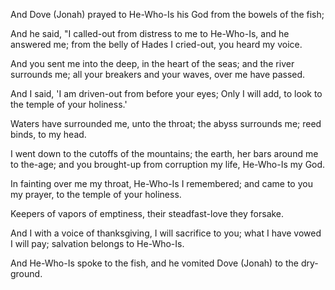
And Dove (Jonah) prayed to He-Who-Is his God from the bowels of the fish;

And he said, 
"I called-out from distress to me to He-Who-Is, 
and he answered me; 
from the belly of Hades I cried-out, 
you heard my voice.

And you sent me into the deep, in the heart of the seas; 
and the river surrounds me; 
all your breakers and your waves, over me have passed.

And I said, 
'I am driven-out from before your eyes; 
Only I will add, to look to the temple of your holiness.'

Waters have surrounded me, unto the throat; 
the abyss surrounds me; 
reed binds, to my head.

I went down to the cutoffs of the mountains; 
the earth, her bars around me to the-age; 
and you brought-up from corruption my life, He-Who-Is my God.

In fainting over me my throat, He-Who-Is I remembered; 
and came to you my prayer, 
to the temple of your holiness.

Keepers of vapors of emptiness, 
their steadfast-love they forsake.

And I with a voice of thanksgiving, I will sacrifice to you; 
what I have vowed I will pay; 
salvation belongs to He-Who-Is.

And He-Who-Is spoke to the fish, 
and he vomited Dove (Jonah) to the dry-ground.
